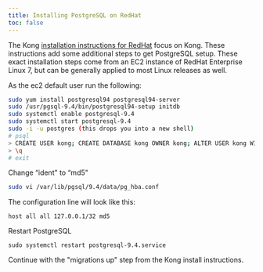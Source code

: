 ```yaml
---
title: Installing PostgreSQL on RedHat
toc: false
---
```


The Kong [installation instructions for RedHat](/install/redhat/) focus on Kong. These instructions add some additional steps to get PostgreSQL setup. These exact installation steps come from an EC2 instance of RedHat Enterprise Linux 7, but can be generally applied to most Linux releases as well.

As the ec2 default user run the following:

```bash
sudo yum install postgresql94 postgresql94-server
sudo /usr/pgsql-9.4/bin/postgresql94-setup initdb
sudo systemctl enable postgresql-9.4
sudo systemctl start postgresql-9.4
sudo -i -u postgres (this drops you into a new shell)
# psql
> CREATE USER kong; CREATE DATABASE kong OWNER kong; ALTER USER kong WITH password 'kong';
> \q
# exit
```

Change “ident" to “md5"

```bash
sudo vi /var/lib/pgsql/9.4/data/pg_hba.conf
```

The configuration line will look like this:

```
host all all 127.0.0.1/32 md5
```

Restart PostgreSQL

```
sudo systemctl restart postgresql-9.4.service
```

Continue with the "migrations up" step from the Kong install instructions.
